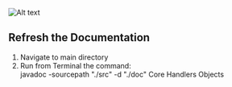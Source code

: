 ![Alt text](/repo/jg2d.png?raw=true "JG2D")


Refresh the Documentation
-----
1. Navigate to main directory
2. Run from Terminal the command: <br/> javadoc -sourcepath "./src" -d "./doc" Core Handlers Objects
